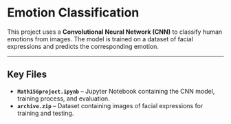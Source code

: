 # Emotion Classification 

This project uses a **Convolutional Neural Network (CNN)** to classify human emotions from images. The model is trained on a dataset of facial expressions and predicts the corresponding emotion.

---

## Key Files  

- **`Math156project.ipynb`** – Jupyter Notebook containing the CNN model, training process, and evaluation.  
- **`archive.zip`** – Dataset containing images of facial expressions for training and testing. 
